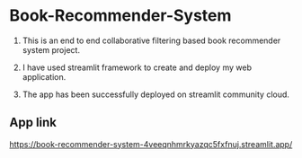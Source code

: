 # Book-Recommender-System

1. This is an end to end collaborative filtering based book recommender system project.

2. I have used streamlit framework to create and deploy my web application.

3. The app has been successfully deployed on streamlit community cloud.

## App link 
https://book-recommender-system-4veeqnhmrkyazqc5fxfnuj.streamlit.app/

